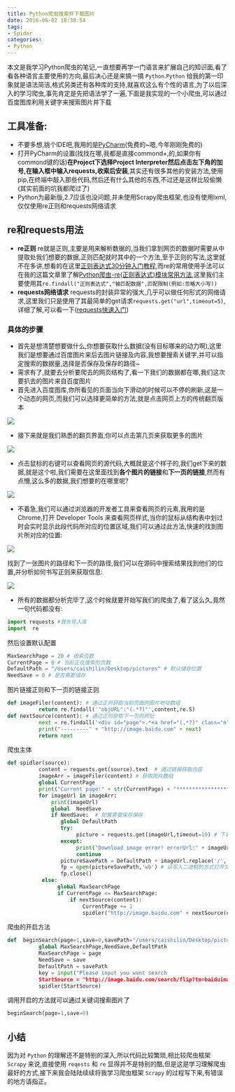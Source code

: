 ```yaml
---
title: Python爬虫搜索并下载图片
date: 2016-06-02 18:39:54
tags:
- Spider
categories:
- Python
---
```


本文是我学习Python爬虫的笔记,一直想要再学一门语言来扩展自己的知识面,看了看各种语言主要使用的方向,最后决心还是来搞一搞 `Python`.`Python` 给我的第一印象就是语法简洁,格式另类还有各种库的支持,就喜欢这么有个性的语言,为了以后深入的学习爬虫,事先肯定是先把语法学了一遍,下面是我实现的一个小爬虫,可以通过百度图库利用关键字来搜索图片并下载

## 工具准备:
* 不要多想,挑个IDE吧,我用的是[PyCharm](https://www.jetbrains.com/pycharm/)(免费的~嗯,今年刚刚免费的)
* 打开PyCharm的设置(找找在哪,我都是直接commond+,的,如果你有commond键的话)**在Project下选择Project Interpreter然后点击左下角的加号,在输入框中输入requests,收索后安装**,其实还有很多其他的安装方法,使用pip,在终端中敲入那些代码,然后还有什么其他的东西,不过还是这样比较偷懒(其实前面的坑我都爬过了)
* Python为最新版,2.7应该也没问题,并未使用Scrapy爬虫框架,也没有使用lxml,仅仅使用re正则和requests网络请求

## re和requests用法

- **re正则**
re就是正则,主要是用来解析数据的,当我们拿到网页的数据时需要从中提取处我们想要的数据,正则匹配就时其中的一个方法,至于正则的写法,这里就不在多讲,想看的在这里[正则表达式30分钟入门教程](http://deerchao.net/tutorials/regex/regex.htm),而re的常用使用手法可以在我的这篇文章里了解[Python爬虫-re(正则表达式)模块常用方法](http://www.jianshu.com/p/4177ab305bf4),这里我们主要使用其`re.findall("正则表达式","被匹配数据",匹配限制(例如:忽略大小写))`
- **requests网络请求**
requests的封装异常的强大,几乎可以做任何形式的网络请求,这里我们只是使用了其最简单的get请求`requests.get("url",timeout=5)`,详细了解,可以看一下([requests快速入门](http://blog.csdn.net/iloveyin/article/details/21444613))

### 具体的步骤
* 首先是想清楚想要做什么,你想要获取什么数据(没有目标哪来的动力啊),这里我们是想要通过百度图片来后去图片链接及内容,我想要搜索关键字,并可以指定搜索的数据量,选择是否保存及保存的路径~
* 需求有了,就要去分析要爬去的网页结构了,看一下我们的数据都在哪,我们这次要扒去的图片来自百度图片
* 首先进入百度图库,你所看见的页面当向下滑动的时候可以不停的刷新,这是一个动态的网页,而我们可以选择更简单的方法,就是点击网页上方的传统翻页版本

![](https://ssbun-lot.oss-cn-beijing.aliyuncs.com/img/20200119131915.png)

* 接下来就是我们熟悉的翻页界面,你可以点击第几页来获取更多的图片

![](https://ssbun-lot.oss-cn-beijing.aliyuncs.com/img/20200119131929.png)

* 点击鼠标的右键可以查看网页的源代码,大概就是这个样子的,我们get下来的数据,就是这个啦,我们需要在这里面找到**各个图片的链接**和**下一页的链接**,然而有点懵,这么多的数据,我们想要的在哪里呢?

![](https://ssbun-lot.oss-cn-beijing.aliyuncs.com/img/20200119131942.png)

* 不着急,我们可以通过浏览器的开发者工具来查看网页的元素,我用的是 Chrome,打开 Developer Tools 来查看网页样式,当你的鼠标从结构表中划过时会实时显示此段代码所对应的位置区域,我们可以通过此方法,快速的找到图片所对应的位置:

![](https://ssbun-lot.oss-cn-beijing.aliyuncs.com/img/20200119132000.png)

找到了一张图片的路径和下一页的路径,我们可以在源码中搜索结果找到他们的位置,并分析如何书写正则来获取信息:

![](https://ssbun-lot.oss-cn-beijing.aliyuncs.com/img/20200119132014.png)

* 所有的数据都分析完毕了,这个时候就要开始写我们的爬虫了,看了这么久,竟然一句代码都没有:

```python
import requests #首先导入库
import  re
```
然后设置默认配置

```python
MaxSearchPage = 20 # 收索页数
CurrentPage = 0 # 当前正在搜索的页数
DefaultPath = "/Users/caishilin/Desktop/pictures" # 默认储存位置
NeedSave = 0 # 是否需要储存
```

图片链接正则和下一页的链接正则

```python
def imageFiler(content): # 通过正则获取当前页面的图片地址数组
          return re.findall('"objURL":"(.*?)"',content,re.S)
def nextSource(content): # 通过正则获取下一页的网址
          next = re.findall('<div id="page">.*<a href="(.*?)" class="n">',content,re.S)[0]
          print("---------" + "http://image.baidu.com" + next) 
          return next
```

爬虫主体

```python
def spidler(source):
          content = requests.get(source).text  # 通过链接获取内容
          imageArr = imageFiler(content) # 获取图片数组
          global CurrentPage
          print("Current page:" + str(CurrentPage) + "**********************************")
          for imageUrl in imageArr:
              print(imageUrl)
              global  NeedSave
              if NeedSave:  # 如果需要保存保存
                 global DefaultPath
                 try:                
                      picture = requests.get(imageUrl,timeout=10) # 下载图片并设置超时时间,如果图片地址错误就不继续等待了
                 except:                
                      print("Download image error! errorUrl:" + imageUrl)                
                      continue            
                 pictureSavePath = DefaultPath + imageUrl.replace('/','') # 创建图片保存的路径
                 fp = open(pictureSavePath,'wb') # 以写入二进制的方式打开文件            fp.write(picture.content)
                 fp.close()
           else:   
                global MaxSearchPage
                if CurrentPage <= MaxSearchPage:
                    if nextSource(content):
                        CurrentPage += 1                                         
                        spidler("http://image.baidu.com" + nextSource(content)) # 爬取完毕后通过下一页地址继续爬取
```

爬虫的开启方法

```python
def  beginSearch(page=1,save=0,savePath="/users/caishilin/Desktop/pictures/"): # (page:爬取页数,save:是否储存,savePath:默认储存路径)
          global MaxSearchPage,NeedSave,DefaultPath
          MaxSearchPage = page
          NeedSave = save
          DefaultPath = savePath
          key = input("Please input you want search 
          StartSource = "http://image.baidu.com/search/flip?tn=baiduimage&ie=utf-8&word=" + str(key) + "&ct=201326592&v=flip" # 分析链接可以得到,替换其`word`值后面的数据来收索关键词
          spidler(StartSource)
```

调用开启的方法就可以通过关键词搜索图片了

```python
beginSearch(page=1,save=0)
```

## 小结
因为对 `Python` 的理解还不是特别的深入,所以代码比较繁琐,相比较爬虫框架 `Scrapy` 来说,直接使用 `reqests` 和 `re` 显得并不是特别的酷,但是这是学习理解爬虫最好的方式,接下来我会陆陆续续将我学习爬虫框架 `Scrapy` 的过程写下来,有错误的地方请指正。
